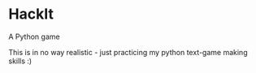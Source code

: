 # HackIt
A Python game

This is in no way realistic - just practicing my python text-game making skills :)
